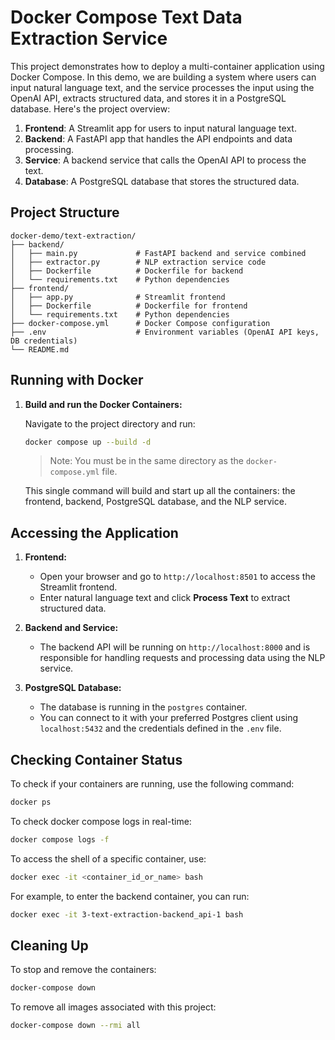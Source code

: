 # Docker Compose Text Data Extraction Service

This project demonstrates how to deploy a multi-container application using Docker Compose. In this demo, we are building a system where users can input natural language text, and the service processes the input using the OpenAI API, extracts structured data, and stores it in a PostgreSQL database. Here's the project overview:

1. **Frontend**: A Streamlit app for users to input natural language text.
2. **Backend**: A FastAPI app that handles the API endpoints and data processing.
3. **Service**: A backend service that calls the OpenAI API to process the text.
4. **Database**: A PostgreSQL database that stores the structured data.


## Project Structure

```
docker-demo/text-extraction/
├── backend/
│   ├── main.py             # FastAPI backend and service combined
│   ├── extractor.py        # NLP extraction service code
│   ├── Dockerfile          # Dockerfile for backend
│   └── requirements.txt    # Python dependencies
├── frontend/
│   ├── app.py              # Streamlit frontend
│   ├── Dockerfile          # Dockerfile for frontend
│   └── requirements.txt    # Python dependencies
├── docker-compose.yml      # Docker Compose configuration
├── .env                    # Environment variables (OpenAI API keys, DB credentials)
└── README.md
```

## Running with Docker

1. **Build and run the Docker Containers:**

   Navigate to the project directory and run:

   ```bash
   docker compose up --build -d
   ```

   > Note: You must be in the same directory as the `docker-compose.yml` file.

   This single command will build and start up all the containers: the frontend, backend, PostgreSQL database, and the NLP service.


## Accessing the Application

1. **Frontend:**
   - Open your browser and go to `http://localhost:8501` to access the Streamlit frontend.
   - Enter natural language text and click **Process Text** to extract structured data.

2. **Backend and Service:**
   - The backend API will be running on `http://localhost:8000` and is responsible for handling requests and processing data using the NLP service.
   
3. **PostgreSQL Database:**
   - The database is running in the `postgres` container.
   - You can connect to it with your preferred Postgres client using `localhost:5432` and the credentials defined in the `.env` file.


## Checking Container Status

To check if your containers are running, use the following command:

```bash
docker ps
```

To check docker compose logs in real-time:
```bash
docker compose logs -f
```

To access the shell of a specific container, use:

```bash
docker exec -it <container_id_or_name> bash
```

For example, to enter the backend container, you can run:

```bash
docker exec -it 3-text-extraction-backend_api-1 bash
```


## Cleaning Up

To stop and remove the containers:

```bash
docker-compose down
```

To remove all images associated with this project:

```bash
docker-compose down --rmi all
```
